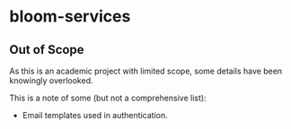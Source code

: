 # bloom-services

## Out of Scope

As this is an academic project with limited scope, some details have been knowingly overlooked.

This is a note of some (but not a comprehensive list):

- Email templates used in authentication.
